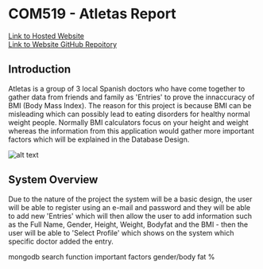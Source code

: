 # COM519 - Atletas Report
[Link to Hosted Website](https://frozen-dawn-51894.herokuapp.com/) <br>
[Link to Website GitHub Repoitory](https://github.com/KJafro/COM_519_Kurt) <br>

## Introduction
Atletas is a group of 3 local Spanish doctors who have come together to gather data from friends and family as 'Entries' to prove the innaccuracy of BMI (Body Mass Index). The reason for this project is because
BMI can be misleading which can possibly lead to eating disorders for healthy normal weight people. Normally BMI calculators focus on your height and weight whereas the information from this application would 
gather more important factors which will be explained in the Database Design. 

![alt text](System-diagram.png)

## System Overview
Due to the nature of the project the system will be a basic design, the user will be able to register using an e-mail and password and they will be able to add new 'Entries' which will then allow the user to
add information such as the Full Name, Gender, Height, Weight, Bodyfat and the BMI - then the user will be able to 'Select Profile' which shows on the system which specific doctor added the entry. 




mongodb search function
important factors gender/body fat %